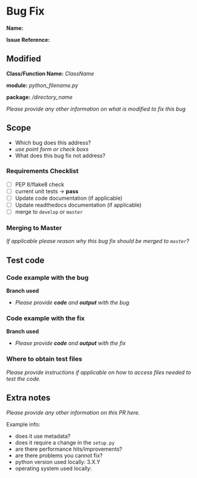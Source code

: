# Bug Fix 
**Name:** 

**Issue Reference:**


## Modified

**Class/Function Name:** *ClassName* 

**module:** *python_filename.py*

**package:** */directory_name*

*Please provide any other information on what is modified to fix this bug*

## Scope
- Which bug does this address?
- *use point form or check boxs*
- What does this bug fix not address? 

### Requirements Checklist
- [ ] PEP 8/flake8 check
- [ ] current unit tests -> **pass**
- [ ] Update code documentation (if applicable)
- [ ] Update readthedocs documentation (if applicable)
- [ ] merge to `develop` or `master`

### Merging to Master
*If applicable please reason why this bug fix should be merged to `master`?*

## Test code
### Code example with the bug
**Branch used**
- *Please provide **code** and **output** with the bug*

### Code example with the fix
**Branch used**
- *Please provide **code** and **output** with the fix*

### Where to obtain test files
*Please provide instructions if applicable on how to access files needed to test the code.*

## Extra notes
*Please provide any other information on this PR here.*

Example info: 
- does it use metadata?
- does it require a change in the `setup.py`
- are there performance hits/improvements?
- are there problems you cannot fix?
- python version used locally: 3.X.Y
- operating system used locally:
